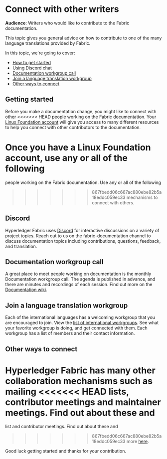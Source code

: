 # Connect with other writers

**Audience**: Writers who would like to contribute to the Fabric documentation.

This topic gives you general advice on how to contribute to one of the many
language translations provided by Fabric.

In this topic, we're going to cover:

* [How to get started](#getting-started)
* [Using Discord chat](#discord)
* [Documentation workgroup call](#documentation-workgroup-call)
* [Join a language translation workgroup](#join-a-language-translation-workgroup)
* [Other ways to connect](#other-ways-to-connect)

## Getting started

Before you make a documentation change, you might like to connect with other
<<<<<<< HEAD
people working on the Fabric documentation. Your [Linux Foundation
account](./CONTRIBUTING.html#getting-a-linux-foundation-account) will give you
access to many different resources to help you connect with other contributors
to the documentation.

Once you have a Linux Foundation account, use any or all of the following
=======
people working on the Fabric documentation. Use any or all of the following
>>>>>>> 867fbedd06c667ac880ebe82b5a18eddc059ec33
mechanisms to connect with others.

## Discord

Hyperledger Fabric uses [Discord](https://discord.com/invite/hyperledger) for
interactive discussions on a variety of project topics.
Reach out to us on the fabric-documentation channel to discuss documentation
topics including contributions, questions, feedback, and translation.

## Documentation workgroup call

A great place to meet people working on documentation is the monthly Documentation workgroup
call. The agenda is published in advance, and
there are minutes and recordings of each session. Find out more on the
[Documentation
wiki](https://wiki.hyperledger.org/display/fabric/Documentation+Working+Group).

## Join a language translation workgroup

Each of the international languages has a welcoming workgroup that you are
encouraged to join. View the [list of international
workgroups](https://wiki.hyperledger.org/display/I18N/International+groups).
See what your favorite workgroup is doing, and get connected with them.
Each workgroup has a list of members and their contact information.

## Other ways to connect

Hyperledger Fabric has many other collaboration mechanisms such as mailing
<<<<<<< HEAD
lists, contributor meetings and maintainer meetings. Find out about these and
=======
list and contributor meetings. Find out about these and
>>>>>>> 867fbedd06c667ac880ebe82b5a18eddc059ec33
more [here](./CONTRIBUTING.html).

Good luck getting started and thanks for your contribution.

<!--- Licensed under Creative Commons Attribution 4.0 International License
https://creativecommons.org/licenses/by/4.0/ -->
